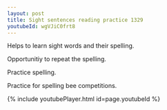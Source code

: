 ```yaml
---
layout: post
title: Sight sentences reading practice 1329
youtubeId: wgVJiC0frt8
---
```

 
 
Helps to learn sight words and their spelling.

Opportunitiy to repeat the spelling. 

Practice spelling. 
 
Practice for spelling bee competitions. 
 
{% include youtubePlayer.html id=page.youtubeId %}
 
 
